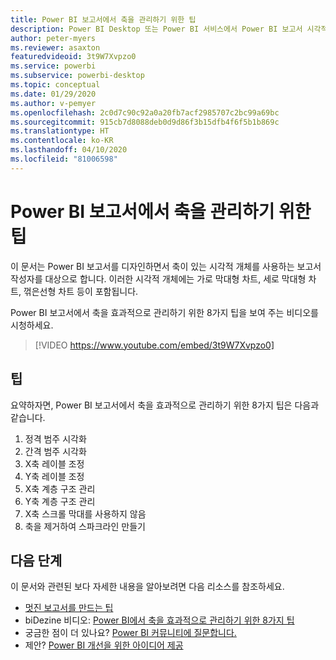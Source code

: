 ```yaml
---
title: Power BI 보고서에서 축을 관리하기 위한 팁
description: Power BI Desktop 또는 Power BI 서비스에서 Power BI 보고서 시각적 개체의 축을 효과적으로 관리하기 위한 8가지 팁입니다.
author: peter-myers
ms.reviewer: asaxton
featuredvideoid: 3t9W7Xvpzo0
ms.service: powerbi
ms.subservice: powerbi-desktop
ms.topic: conceptual
ms.date: 01/29/2020
ms.author: v-pemyer
ms.openlocfilehash: 2c0d7c90c92a0a20fb7acf2985707c2bc99a69bc
ms.sourcegitcommit: 915cb7d8088deb0d9d86f3b15dfb4f6f5b1b869c
ms.translationtype: HT
ms.contentlocale: ko-KR
ms.lasthandoff: 04/10/2020
ms.locfileid: "81006598"
---
```

# <a name="tips-to-manage-axes-in-power-bi-reports"></a>Power BI 보고서에서 축을 관리하기 위한 팁

이 문서는 Power BI 보고서를 디자인하면서 축이 있는 시각적 개체를 사용하는 보고서 작성자를 대상으로 합니다. 이러한 시각적 개체에는 가로 막대형 차트, 세로 막대형 차트, 꺾은선형 차트 등이 포함됩니다.

Power BI 보고서에서 축을 효과적으로 관리하기 위한 8가지 팁을 보여 주는 비디오를 시청하세요.

> [!VIDEO https://www.youtube.com/embed/3t9W7Xvpzo0]

## <a name="tips"></a>팁

요약하자면, Power BI 보고서에서 축을 효과적으로 관리하기 위한 8가지 팁은 다음과 같습니다.

1. 정격 범주 시각화
1. 간격 범주 시각화
1. X축 레이블 조정
1. Y축 레이블 조정
1. X축 계층 구조 관리
1. Y축 계층 구조 관리
1. X축 스크롤 막대를 사용하지 않음
1. 축을 제거하여 스파크라인 만들기

## <a name="next-steps"></a>다음 단계

이 문서와 관련된 보다 자세한 내용을 알아보려면 다음 리소스를 참조하세요.

- [멋진 보고서를 만드는 팁](../power-bi-reports-tips-and-tricks-for-creating.md)
- biDezine 비디오: [Power BI에서 축을 효과적으로 관리하기 위한 8가지 팁](https://www.youtube.com/watch?v=3t9W7Xvpzo0)
- 궁금한 점이 더 있나요? [Power BI 커뮤니티에 질문합니다.](https://community.powerbi.com/)
- 제안? [Power BI 개선을 위한 아이디어 제공](https://ideas.powerbi.com)
